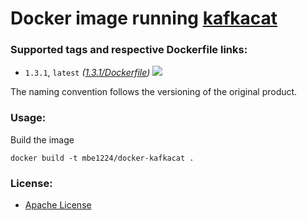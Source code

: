 # Docker image running [kafkacat](https://github.com/edenhill/kafkacat) #

### Supported tags and respective Dockerfile links: ##

* ```1.3.1```, ```latest``` _\([1.3.1/Dockerfile]\)_ 
[![](https://images.microbadger.com/badges/image/mbe1224/docker-kafkacat:1.3.1.svg)](https://microbadger.com/images/mbe1224/docker-kafkacat:1.3.1 "")

The naming convention follows the versioning of the original product.

### Usage: ###

Build the image
```shell
docker build -t mbe1224/docker-kafkacat .
```

### License: ###

* [Apache License]

   [1.3.1/Dockerfile]: <https://github.com/MihaiBogdanEugen/docker-kafkacat/blob/1.3.1/Dockerfile>
   [Apache License]: <https://raw.githubusercontent.com/MihaiBogdanEugen/docker-kafkacat/master/LICENSE>